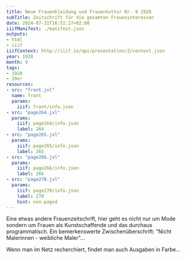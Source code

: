 ```yaml
---
title: Neue Frauenkleidung und Frauenkultur Nr. 9 1928
subTitle: Zeitschrift für die gesamten Fraueninteressen
date: 2024-07-31T16:51:27+02:00
iiifManifest: ./manifest.json
outputs:
- html
- iiif
iiifContext: http://iiif.io/api/presentation/2/context.json
year: 1928
month: 9
tags:
- 1928
- 20er
resources:
- src: "front.jxl"
  name: front
  params:
    iiif: front/info.json
- src: "page264.jxl"
  params:
    iiif: page264/info.json
    label: 264
- src: "page265.jxl"
  params:
    iiif: page265/info.json
    label: 265
- src: "page266.jxl"
  params:
    iiif: page266/info.json
    label: 266
- src: "page270.jxl"
  params:
    iiif: page270/info.json
    label: 270
    hint: non-paged
---
```


Eine etwas andere Frauenzeitschrift, hier geht es nicht nur um Mode sondern um Frauen als Kunstschaffende und das durchaus programmatisch. Ein bemerkenswerte Zwischenüberschrift: "Nicht Malerinnen - weibliche Maler"...

<!--more-->
Wenn man im Netz recherchiert, findet man auch Ausgaben in Farbe...
